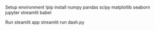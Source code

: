 Setup environment
!pip install numpy pandas scipy matplotlib seaborn jupyter streamlit babel

Run steamlit app
streamlit run dash.py
